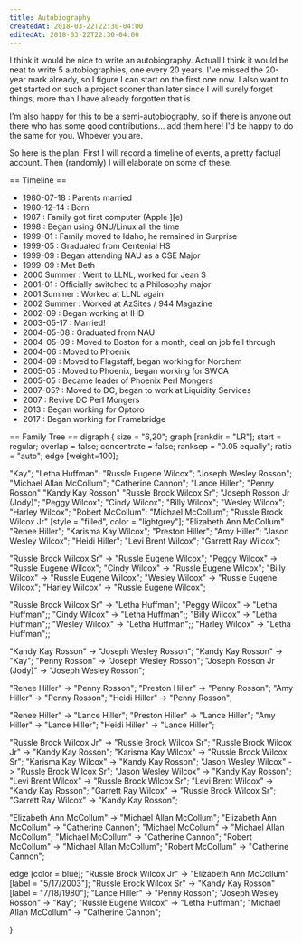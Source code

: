```yaml
---
title: Autobiography
createdAt: 2018-03-22T22:30-04:00
editedAt: 2018-03-22T22:30-04:00
---
```


I think it would be nice to write an autobiography. Actuall I think it would be neat to write 5 autobiographies, one every 20 years. I've missed the 20-year mark already, so I figure I can start on the first one now. I also want to get started on such a project sooner than later since I will surely forget things, more than I have already forgotten that is.

I'm also happy for this to be a semi-autobiography, so if there is anyone out there who has some good contributions... add them here! I'd be happy to do the same for you. Whoever you are.

So here is the plan: First I will record a timeline of events, a pretty factual account. Then (randomly) I will elaborate on some of these.

== Timeline ==
* 1980-07-18 : Parents married
* 1980-12-14 : Born
* 1987 : Family got first computer (Apple ][e)
* 1998 : Began using GNU/Linux all the time
* 1999-01 : Family moved to Idaho, he remained in Surprise
* 1999-05 : Graduated from Centenial HS
* 1999-09 : Began attending NAU as a CSE Major
* 1999-09 : Met Beth
* 2000 Summer : Went to LLNL, worked for Jean S
* 2001-01 : Officially switched to a Philosophy major
* 2001 Summer : Worked at LLNL again
* 2002 Summer : Worked at AzSites / 944 Magazine
* 2002-09 : Began working at IHD
* 2003-05-17 : Married!
* 2004-05-08 : Graduated from NAU
* 2004-05-09 : Moved to Boston for a month, deal on job fell through
* 2004-06 : Moved to Phoenix
* 2004-09 : Moved to Flagstaff, began working for Norchem
* 2005-05 : Moved to Phoenix, began working for SWCA
* 2005-05 : Became leader of Phoenix Perl Mongers
* 2007-05? : Moved to DC, began to work at Liquidity Services
* 2007 : Revive DC Perl Mongers
* 2013 : Began working for Optoro
* 2017 : Began working for Framebridge

== Family Tree ==
<graph>
digraph {
  size = "6,20";
  graph [rankdir = "LR"];
  start = regular;
  overlap = false;
  concentrate = false;
  ranksep = "0.05 equally";
  ratio = "auto";
  edge [weight=100];

  "Kay";
  "Letha Huffman";
  "Russle Eugene Wilcox";
  "Joseph Wesley Rosson";
  "Michael Allan McCollum";
  "Catherine Cannon";
  "Lance Hiller";
  "Penny Rosson"
  "Kandy Kay Rosson"
  "Russle Brock Wilcox Sr";
  "Joseph Rosson Jr (Jody)";
  "Peggy Wilcox";
  "Cindy Wilcox";
  "Billy Wilcox";
  "Wesley Wilcox";
  "Harley Wilcox";
  "Robert McCollum";
  "Michael McCollum";
  "Russle Brock Wilcox Jr" [style = "filled", color = "lightgrey"];
  "Elizabeth Ann McCollum"
  "Renee Hiller";
  "Karisma Kay Wilcox";
  "Preston Hiller";
  "Amy Hiller";
  "Jason Wesley Wilcox";
  "Heidi Hiller";
  "Levi Brent Wilcox";
  "Garrett Ray Wilcox";

  "Russle Brock Wilcox Sr" -> "Russle Eugene Wilcox";
  "Peggy Wilcox" -> "Russle Eugene Wilcox";
  "Cindy Wilcox" -> "Russle Eugene Wilcox";
  "Billy Wilcox" -> "Russle Eugene Wilcox";
  "Wesley Wilcox" -> "Russle Eugene Wilcox";
  "Harley Wilcox" -> "Russle Eugene Wilcox";

  "Russle Brock Wilcox Sr" -> "Letha Huffman";
  "Peggy Wilcox" -> "Letha Huffman";;
  "Cindy Wilcox" -> "Letha Huffman";;
  "Billy Wilcox" -> "Letha Huffman";;
  "Wesley Wilcox" -> "Letha Huffman";;
  "Harley Wilcox" -> "Letha Huffman";;

  "Kandy Kay Rosson" -> "Joseph Wesley Rosson";
  "Kandy Kay Rosson" -> "Kay";
  "Penny Rosson" -> "Joseph Wesley Rosson";
  "Joseph Rosson Jr (Jody)" -> "Joseph Wesley Rosson";

  "Renee Hiller" -> "Penny Rosson";
  "Preston Hiller" -> "Penny Rosson";
  "Amy Hiller" -> "Penny Rosson";
  "Heidi Hiller" -> "Penny Rosson";

  "Renee Hiller" -> "Lance Hiller";
  "Preston Hiller" -> "Lance Hiller";
  "Amy Hiller" -> "Lance Hiller";
  "Heidi Hiller" -> "Lance Hiller";


  "Russle Brock Wilcox Jr" -> "Russle Brock Wilcox Sr";
  "Russle Brock Wilcox Jr" -> "Kandy Kay Rosson";
  "Karisma Kay Wilcox" -> "Russle Brock Wilcox Sr";
  "Karisma Kay Wilcox" -> "Kandy Kay Rosson";
  "Jason Wesley Wilcox" -> "Russle Brock Wilcox Sr";
  "Jason Wesley Wilcox" -> "Kandy Kay Rosson";
  "Levi Brent Wilcox" -> "Russle Brock Wilcox Sr";
  "Levi Brent Wilcox" -> "Kandy Kay Rosson";
  "Garrett Ray Wilcox" -> "Russle Brock Wilcox Sr";
  "Garrett Ray Wilcox" -> "Kandy Kay Rosson";

  "Elizabeth Ann McCollum" -> "Michael Allan McCollum";
  "Elizabeth Ann McCollum" -> "Catherine Cannon";
  "Michael McCollum" -> "Michael Allan McCollum";
  "Michael McCollum" -> "Catherine Cannon";
  "Robert McCollum" -> "Michael Allan McCollum";
  "Robert McCollum" -> "Catherine Cannon";

  edge [color = blue];
  "Russle Brock Wilcox Jr" -> "Elizabeth Ann McCollum" [label = "5/17/2003"];
  "Russle Brock Wilcox Sr" -> "Kandy Kay Rosson" [label = "7/18/1980"];
  "Lance Hiller" -> "Penny Rosson";
  "Joseph Wesley Rosson" -> "Kay";
  "Russle Eugene Wilcox" -> "Letha Huffman";
  "Michael Allan McCollum" -> "Catherine Cannon";


}

</graph>


